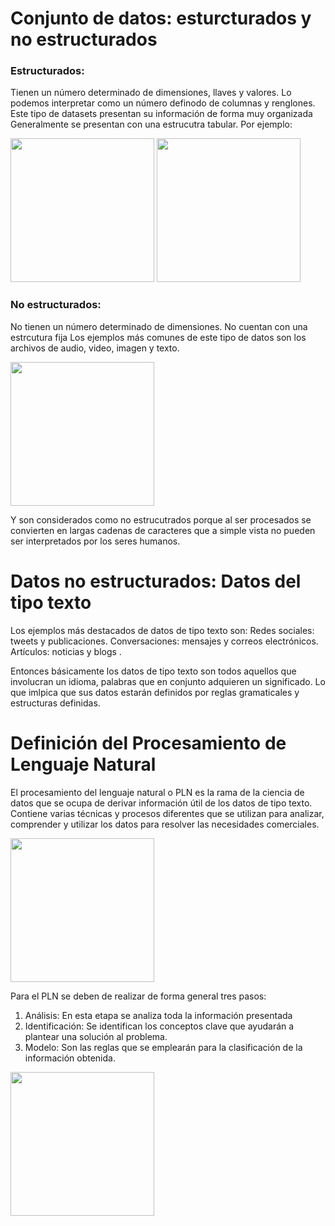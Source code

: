 # Conjunto de datos: esturcturados y no estructurados
### Estructurados:
Tienen un número determinado de dimensiones, llaves y valores. Lo podemos interpretar como un número definodo de columnas y renglones. 
Este tipo de datasets presentan su información de forma muy organizada
Generalmente se presentan con una estrucutra tabular.
Por ejemplo:

<img src="./img/structured_dataset_1.PNG" width=230px>
<img src="./img/structured_dataset_2.PNG" width=230px>

### No estructurados:
No tienen un número determinado de dimensiones.
No cuentan con una estrcutura fija
Los ejemplos más comunes de este tipo de datos son los archivos de audio, video, imagen y texto.

<img src="./img/no_structured_dataset_1.PNG" width=230px>

Y son considerados como no estrucutrados porque al ser procesados se convierten en largas cadenas de caracteres que a simple vista no pueden ser interpretados por los seres humanos.

# Datos no estructurados: Datos del tipo texto
Los ejemplos más destacados de datos de tipo texto son:
Redes sociales: tweets y publicaciones.
Conversaciones: mensajes y correos electrónicos.
Artículos: noticias y blogs .

Entonces básicamente los datos de tipo texto son todos aquellos que involucran un idioma, palabras que en conjunto adquieren un significado. Lo que imlpica que sus datos estarán definidos por reglas gramaticales y estructuras definidas.

# Definición del Procesamiento de Lenguaje Natural
El procesamiento del lenguaje natural o PLN es la rama de la ciencia de datos que se ocupa de derivar información útil de los datos de tipo texto. Contiene varias técnicas y procesos diferentes que se utilizan para analizar, comprender y utilizar los datos para resolver las necesidades comerciales.

<img src="./img/npl.PNG" width=230px>

Para el PLN se deben de realizar de forma general tres pasos:
1. Análisis: En esta etapa se analiza toda la información presentada
2. Identificación: Se identifican los conceptos clave que ayudarán a plantear una solución al problema.
3. Modelo: Son las reglas que se emplearán para la clasificación de la información obtenida.

<img src="./img/ejemplo_pln_1.PNG" width=230px>
